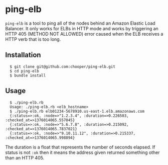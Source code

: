 # ping-elb

`ping-elb` is a tool to ping all of the nodes behind an Amazon Elastic
Load Balancer. It only works for ELBs in HTTP mode and works by
triggering an HTTP 405 (METHOD NOT ALLOWED) error caused when the ELB
receives a HTTP verb that is too long.

## Installation

```
  $ git clone git@github.com:chooper/ping-elb.git
  $ cd ping-elb
  $ bundle install
```

## Usage

```
  $ ./ping-elb.rb
  Usage: ./ping-elb.rb <elb_hostname>
  $ ./ping-elb.rb elb01234-5678910.us-east-1.elb.amazonaws.com
  {:status=>:ok, :node=>"1.2.3.4", :duration=>0.226503, :checked_at=>1376014065.557045}
  {:status=>:ok, :node=>"5.6.7.8", :duration=>0.215092, :checked_at=>1376014065.7837021}
  {:status=>:ok, :node=>"9.10.11.12", :duration=>0.215337, :checked_at=>1376014065.998894}
```

The duration is a float that represents the number of seconds elapsed.
If status is not `:ok` then it means the address given returned
something other than an HTTP 405.
